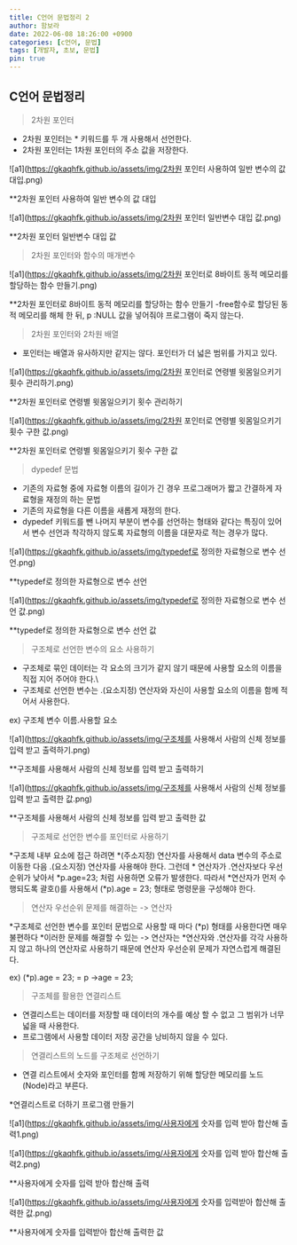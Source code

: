 ```yaml
---
title: C언어 문법정리 2
author: 함보라
date: 2022-06-08 18:26:00 +0900
categories: [c언어, 문법]
tags: [개발자, 초보, 문법]
pin: true
---
```


## C언어 문법정리

> 2차원 포인터

- 2차원 포인터는 * 키워드를 두 개 사용해서 선언한다.
- 2차원 포인터는 1차원 포인터의 주소 값을 저장한다.

![a1](https://gkaqhfk.github.io/assets/img/2차원 포인터 사용하여 일반 변수의 값 대입.png)

**2차원 포인터 사용하여 일반 변수의 값 대입

![a1](https://gkaqhfk.github.io/assets/img/2차원 포인터 일반변수 대입 값.png)

**2차원 포인터 일반변수 대입 값

> 2차원 포인터와 함수의 매개변수

![a1](https://gkaqhfk.github.io/assets/img/2차원 포인터로 8바이트 동적 메모리를 할당하는 함수 만들기.png)

**2차원 포인터로 8바이트 동적 메모리를 할당하는 함수 만들기
-free함수로 할당된 동적 메모리를 해체 한 뒤, p :NULL 값을 넣어줘야 프로그램이 죽지 않는다.

> 2차원 포인터와 2차원 배열

- 포인터는 배열과 유사하지만 같지는 않다. 포인터가 더 넓은 범위를 가지고 있다.

![a1](https://gkaqhfk.github.io/assets/img/2차원 포인터로 연령별 윗몸일으키기 횟수 관리하기.png)

**2차원 포인터로 연령별 윗몸일으키기 횟수 관리하기

![a1](https://gkaqhfk.github.io/assets/img/2차원 포인터로 연령별 윗몸일으키기 횟수 구한 값.png)

**2차원 포인터로 연령별 윗몸일으키기 횟수 구한 값

> dypedef 문법

- 기존의 자료형 중에 자료형 이름의 길이가 긴 경우 프로그래머가 짧고 간결하게 자료형을 재정의 하는 문법
- 기존의 자료형을 다른 이름을 새롭게 재정의 한다.
- dypedef 키워드를 뺀 나머지 부분이 변수를 선언하는 형태와 같다는 특징이 있어서 변수 선언과 착각하지 않도록 자료형의 이름을 대문자로 적는 경우가 많다.

![a1](https://gkaqhfk.github.io/assets/img/typedef로 정의한 자료형으로 변수 선언.png)

**typedef로 정의한 자료형으로 변수 선언

![a1](https://gkaqhfk.github.io/assets/img/typedef로 정의한 자료형으로 변수 선언 값.png)

**typedef로 정의한 자료형으로 변수 선언 값

> 구조체로 선언한 변수의 요소 사용하기

- 구조체로 묶인 데이터는 각 요소의 크기가 같지 않기 때문에 사용할 요소의 이름을 직접 지어 주어야 한다.\
- 구조체로 선언한 변수는 .(요소지정) 연산자와 자신이 사용할 요소의 이름을 함께 적어서 사용한다.

ex) 구조체 변수 이름.사용할 요소

![a1](https://gkaqhfk.github.io/assets/img/구조체를 사용해서 사람의 신체 정보를 입력 받고 출력하기.png)

**구조체를 사용해서 사람의 신체 정보를 입력 받고 출력하기

![a1](https://gkaqhfk.github.io/assets/img/구조체를 사용해서 사람의 신체 정보를 입력 받고 출력한 값.png)

**구조체를 사용해서 사람의 신체 정보를 입력 받고 출력한 값

> 구조체로 선언한 변수를 포인터로 사용하기

*구조체 내부 요소에 접근 하려면 *(주소지정) 연산자를 사용해서 data 변수의 주소로 이동한 다음 .(요소지정) 연산자를 사용해야 한다. 그런데 * 연산자가 .연산자보다 우선 순위가 낮아서 
*p.age=23; 처럼 사용하면 오류가 발생한다. 따라서 *연산자가 먼저 수행되도록 괄호()를 사용해서 (*p).age = 23; 형태로 명령문을 구성해야 한다.

> 연산자 우선순위 문제를 해결하는 -> 연산자

*구조체로 선언한 변수를 포인터 문법으로 사용할 때 마다 (*p) 형태를 사용한다면 매우 불편하다
*이러한 문제를 해결할 수 있는 -> 연산자는 *연산자와 .연산자를 각각 사용하지 않고 하나의 연산자로 사용하기 때문에 연산자 우선순위 문제가 자연스럽게 해결된다.

ex) (*p).age = 23; = p ->age = 23;

> 구조체를 활용한 연결리스트

- 연결리스트는 데이터를 저장할 때 데이터의 개수를 예상 할 수 없고 그 범위가 너무 넓을 때 사용한다.
- 프로그램에서 사용할 데이터 저장 공간을 낭비하지 않을 수 있다.

> 연결리스트의 노드를 구조체로 선언하기

- 연결 리스트에서 숫자와 포인터를 함께 저장하기 위해 할당한 메모리를 노드(Node)라고 부른다.

*연결리스트로 더하기 프로그램 만들기

![a1](https://gkaqhfk.github.io/assets/img/사용자에게 숫자를 입력 받아 합산해 출력1.png)

![a1](https://gkaqhfk.github.io/assets/img/사용자에게 숫자를 입력 받아 합산해 출력2.png)

**사용자에게 숫자를 입력 받아 합산해 출력

![a1](https://gkaqhfk.github.io/assets/img/사용자에게 숫자를 입력받아 합산해 출력한 값.png)

**사용자에게 숫자를 입력받아 합산해 출력한 값






